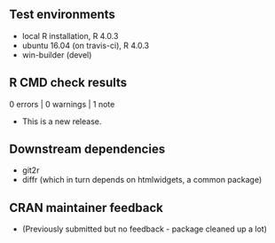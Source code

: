 ## Test environments
* local R installation, R 4.0.3
* ubuntu 16.04 (on travis-ci), R 4.0.3
* win-builder (devel)

## R CMD check results

0 errors | 0 warnings | 1 note

* This is a new release.

## Downstream dependencies
* git2r
* diffr (which in turn depends on htmlwidgets, a common package)

## CRAN maintainer feedback
* (Previously submitted but no feedback - package cleaned up a lot)
